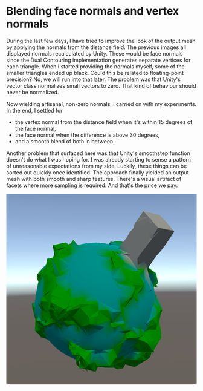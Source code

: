 # Blending face normals and vertex normals

During the last few days,
I have tried to improve the look of the output mesh by applying the normals from the distance field.
The previous images all displayed normals recalculated by Unity.
These would be face normals since the Dual Contouring implementation generates separate vertices for each triangle.
When I started providing the normals myself,
some of the smaller triangles ended up black.
Could this be related to floating-point precision?
No, we will run into that later.
The problem was that Unity's vector class normalizes small vectors to zero.
That kind of behaviour should never be normalized.

Now wielding artisanal, non-zero normals, I carried on with my experiments. In the end, I settled for

- the vertex normal from the distance field when it's within 15 degrees of the face normal,
- the face normal when the difference is above 30 degrees,
- and a smooth blend of both in between.

Another problem that surfaced here was that Unity's smoothstep function doesn't do what I was hoping for.
I was already starting to sense a pattern of unreasonable expectations from my side.
Luckily, these things can be sorted out quickly once identified.
The approach finally yielded an output mesh with both smooth and sharp features.
There's a visual artifact of facets where more sampling is required.
And that's the price we pay.

![Blending face normals and vertex normals](smooth.png)
